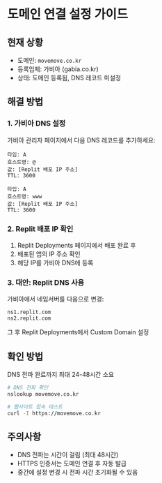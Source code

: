 # 도메인 연결 설정 가이드

## 현재 상황
- 도메인: `movemove.co.kr`
- 등록업체: 가비아 (gabia.co.kr)
- 상태: 도메인 등록됨, DNS 레코드 미설정

## 해결 방법

### 1. 가비아 DNS 설정
가비아 관리자 페이지에서 다음 DNS 레코드를 추가하세요:

```
타입: A
호스트명: @
값: [Replit 배포 IP 주소]
TTL: 3600
```

```
타입: A  
호스트명: www
값: [Replit 배포 IP 주소]
TTL: 3600
```

### 2. Replit 배포 IP 확인
1. Replit Deployments 페이지에서 배포 완료 후
2. 배포된 앱의 IP 주소 확인
3. 해당 IP를 가비아 DNS에 등록

### 3. 대안: Replit DNS 사용
가비아에서 네임서버를 다음으로 변경:

```
ns1.replit.com
ns2.replit.com
```

그 후 Replit Deployments에서 Custom Domain 설정

## 확인 방법
DNS 전파 완료까지 최대 24-48시간 소요
```bash
# DNS 전파 확인
nslookup movemove.co.kr

# 웹사이트 접속 테스트
curl -I https://movemove.co.kr
```

## 주의사항
- DNS 전파는 시간이 걸림 (최대 48시간)
- HTTPS 인증서는 도메인 연결 후 자동 발급
- 중간에 설정 변경 시 전파 시간 초기화될 수 있음